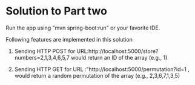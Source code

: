 Solution to Part two
==================

Run the app using "mvn spring-boot:run"  or your favorite IDE.

Following features are implemented in this solution 

1) Sending HTTP POST for URL:http://localhost:5000/store?numbers=2,1,3,4,6,5,7  would  return an ID of the array (e.g., 1)


2) Sending HTTP GET for URL :"http://localhost:5000/permutation?id=1 , would return a random permutation of the array (e.g., 2,3,6,7,1,3,5)

